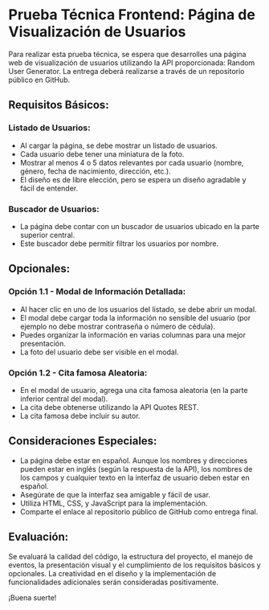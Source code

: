 # Prueba Técnica Frontend: Página de Visualización de Usuarios

Para realizar esta prueba técnica, se espera que desarrolles una página web de visualización de usuarios utilizando la API proporcionada: Random User Generator. La entrega deberá realizarse a través de un repositorio público en GitHub.

## Requisitos Básicos:

### Listado de Usuarios:

- Al cargar la página, se debe mostrar un listado de usuarios.
- Cada usuario debe tener una miniatura de la foto.
- Mostrar al menos 4 o 5 datos relevantes por cada usuario (nombre, género, fecha de nacimiento, dirección, etc.).
- El diseño es de libre elección, pero se espera un diseño agradable y fácil de entender.

### Buscador de Usuarios:

- La página debe contar con un buscador de usuarios ubicado en la parte superior central.
- Este buscador debe permitir filtrar los usuarios por nombre.

## Opcionales:

### Opción 1.1 - Modal de Información Detallada:

- Al hacer clic en uno de los usuarios del listado, se debe abrir un modal.
- El modal debe cargar toda la información no sensible del usuario (por ejemplo no debe mostrar contraseña o número de cédula).
- Puedes organizar la información en varias columnas para una mejor presentación.
- La foto del usuario debe ser visible en el modal.

### Opción 1.2 - Cita famosa Aleatoria:

- En el modal de usuario, agrega una cita famosa aleatoria (en la parte inferior central del modal).
- La cita debe obtenerse utilizando la API Quotes REST.
- La cita famosa debe incluir su autor.

## Consideraciones Especiales:

- La página debe estar en español. Aunque los nombres y direcciones pueden estar en inglés (según la respuesta de la API), los nombres de los campos y cualquier texto en la interfaz de usuario deben estar en español.
- Asegúrate de que la interfaz sea amigable y fácil de usar.
- Utiliza HTML, CSS, y JavaScript para la implementación.
- Comparte el enlace al repositorio público de GitHub como entrega final.

## Evaluación:

Se evaluará la calidad del código, la estructura del proyecto, el manejo de eventos, la presentación visual y el cumplimiento de los requisitos básicos y opcionales. La creatividad en el diseño y la implementación de funcionalidades adicionales serán consideradas positivamente.

¡Buena suerte!

